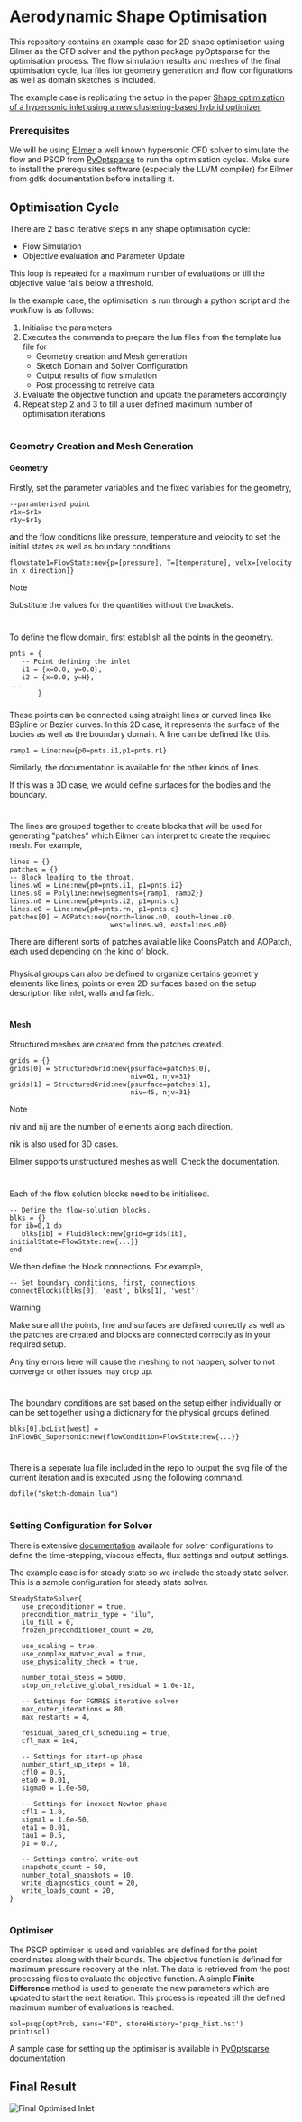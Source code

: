 # Aerodynamic Shape Optimisation
This repository contains an example case for 2D shape optimisation using Eilmer as the CFD solver and the python package pyOptsparse for the optimisation process. The flow simulation results and meshes of the final optimisation cycle, lua files for geometry generation and flow configurations as well as domain sketches is included.

The example case is replicating the setup in the paper [Shape optimization of a hypersonic inlet using a new clustering-based hybrid optimizer](https://arc.aiaa.org/doi/epdf/10.2514/6.2023-3055)

### Prerequisites
We will be using [Eilmer](https://github.com/gdtk-uq/gdtk?tab=readme-ov-file) a well known hypersonic CFD solver to simulate the flow and PSQP from [PyOptsparse](https://github.com/mdolab/pyoptsparse/blob/main/README.md) to run the optimisation cycles. Make sure to install the prerequisites software (especialy the LLVM compiler) for Eilmer from gdtk documentation before installing it.

## Optimisation Cycle 
There are 2 basic iterative steps in any shape optimisation cycle:
* Flow Simulation
* Objective evaluation and Parameter Update

This loop is repeated for a maximum number of evaluations or till the objective value falls below a threshold.


In the example case, the optimisation is run through a python script and the workflow is as follows:
1. Initialise the parameters
2. Executes the commands to prepare the lua files from the template lua file for
   - Geometry creation and Mesh generation
   - Sketch Domain and Solver Configuration  
   - Output results of flow simulation
   - Post processing to retreive data
3. Evaluate the objective function and update the parameters accordingly
4. Repeat step 2 and 3 to till a user defined maximum number of optimisation iterations

#
### Geometry Creation and Mesh Generation

#### Geometry
Firstly, set the parameter variables and the fixed variables for the geometry, 
```
--paramterised point
r1x=$r1x
r1y=$r1y
```
and the flow conditions like pressure, temperature and velocity to set the initial states as well as boundary conditions
```
flowstate1=FlowState:new{p=[pressure], T=[temperature], velx=[velocity in x direction]}
```
> [!NOTE]
> Substitute the values for the quantities without the brackets.

#
To define the flow domain, first establish all the points in the geometry. 
```
pnts = {
   -- Point defining the inlet
   i1 = {x=0.0, y=0.0},
   i2 = {x=0.0, y=H},
...
       }
```

###
These points can be connected using straight lines or curved lines like BSpline or Bezier curves. In this 2D case, it represents the surface of the bodies as well as the boundary domain. A line can be defined like this. 
```
ramp1 = Line:new{p0=pnts.i1,p1=pnts.r1}
```
Similarly, the documentation is available for the other kinds of lines.

If this was a 3D case, we would define surfaces for the bodies and the boundary. 

#
The lines are grouped together to create blocks that will be used for generating "patches" which Eilmer can interpret to create the required mesh. For example,
```
lines = {}
patches = {}
-- Block leading to the throat.
lines.w0 = Line:new{p0=pnts.i1, p1=pnts.i2}
lines.s0 = Polyline:new{segments={ramp1, ramp2}}
lines.n0 = Line:new{p0=pnts.i2, p1=pnts.c}
lines.e0 = Line:new{p0=pnts.rn, p1=pnts.c}
patches[0] = AOPatch:new{north=lines.n0, south=lines.s0,
                         west=lines.w0, east=lines.e0}
```
There are different sorts of patches available like CoonsPatch and AOPatch, each used depending on the kind of block.

###
Physical groups can also be defined to organize certains geometry elements like lines, points or even 2D surfaces based on the setup description like inlet, walls and farfield. 

#
#### Mesh
Structured meshes are created from the patches created.
```
grids = {}
grids[0] = StructuredGrid:new{psurface=patches[0],
                              niv=61, njv=31}
grids[1] = StructuredGrid:new{psurface=patches[1],
                              niv=45, njv=31}
```
> [!NOTE]
> niv and nij are the number of elements along each direction.
> 
> nik is also used for 3D cases.
> 
> Eilmer supports unstructured meshes as well. Check the documentation.

#
Each of the flow solution blocks need to be initialised.
```
-- Define the flow-solution blocks.
blks = {}
for ib=0,1 do
   blks[ib] = FluidBlock:new{grid=grids[ib], initialState=FlowState:new{...}}
end
```
We then define the block connections. For example, 
```
-- Set boundary conditions, first, connections
connectBlocks(blks[0], 'east', blks[1], 'west')
```
> [!WARNING]
> Make sure all the points, line and surfaces are defined correctly as well as the patches are created and blocks are connected correctly as in your required setup.
> 
> Any tiny errors here will cause the meshing to not happen, solver to not converge or other issues may crop up.


#
The boundary conditions are set based on the setup either individually or can be set together using a dictionary for the physical groups defined.
```
blks[0].bcList[west] = InFlowBC_Supersonic:new{flowCondition=FlowState:new{...}}
```
#


There is a seperate lua file included in the repo to output the svg file of the current iteration and is executed using the following command.
```
dofile("sketch-domain.lua")
```

#
### Setting Configuration for Solver

There is extensive [documentation](https://gdtk.uqcloud.net/docs/eilmer/eilmer-reference-manual/#_configuration_options) available for solver configurations to define the time-stepping, viscous effects, flux settings and output settings.

The example case is for steady state so we include the steady state solver. This is a sample configuration for steady state solver.
```
SteadyStateSolver{
   use_preconditioner = true,
   precondition_matrix_type = "ilu",
   ilu_fill = 0,
   frozen_preconditioner_count = 20,
   
   use_scaling = true,
   use_complex_matvec_eval = true,
   use_physicality_check = true,
   
   number_total_steps = 5000,
   stop_on_relative_global_residual = 1.0e-12,

   -- Settings for FGMRES iterative solver
   max_outer_iterations = 80,
   max_restarts = 4,

   residual_based_cfl_scheduling = true,
   cfl_max = 1e4,

   -- Settings for start-up phase
   number_start_up_steps = 10,
   cfl0 = 0.5,
   eta0 = 0.01,
   sigma0 = 1.0e-50,

   -- Settings for inexact Newton phase
   cfl1 = 1.0,
   sigma1 = 1.0e-50,
   eta1 = 0.01,
   tau1 = 0.5,
   p1 = 0.7,

   -- Settings control write-out
   snapshots_count = 50,
   number_total_snapshots = 10,
   write_diagnostics_count = 20,
   write_loads_count = 20,
}
```
#
### Optimiser
The PSQP optimiser is used and variables are defined for the point coordinates along with their bounds. The objective function is defined for maximum pressure recovery at the inlet. The data is retrieved from the post processing files to evaluate the objective function. A simple **Finite Difference** method is used to generate the new parameters which are updated to start the next iteration. This process is repeated till the defined maximum number of evaluations is reached.
```
sol=psqp(optProb, sens="FD", storeHistory='psqp_hist.hst')
print(sol)
 ```
A sample case for setting up the optimiser is available in [PyOptsparse documentation](https://mdolab-pyoptsparse.readthedocs-hosted.com/en/latest/quickstart.html)

## Final Result
![Final Optimised Inlet](https://github.com/abhx7/Aerodynamic-Shape-Optimisation/blob/main/Hypersonic%20Inlet%20-%201%20Parameter/rho-plot.png)
